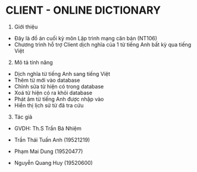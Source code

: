 # CLIENT - ONLINE DICTIONARY

1. Giới thiệu   
- Đây là đồ án cuối kỳ môn Lập trình mạng căn bản (NT106)
- Chương trình hỗ trợ Client dịch nghĩa của 1 từ tiếng Anh bất kỳ qua tiếng Việt

2. Mô tả tính năng  
- Dịch nghĩa từ tiếng Anh sang tiếng Việt  
- Thêm từ mới vào database  
- Chỉnh sửa từ hiện có trong database  
- Xoá từ hiện có ra khỏi database  
- Phát âm từ tiếng Anh được nhập vào  
- Hiển thị lịch sử từ đã tra cứu  

3. Tác giả   
- GVDH: Th.S Trần Bá Nhiệm
  
- Trần Thái Tuấn Anh (19521219)  
  
- Phạm Mai Dung (19520477)  
  
- Nguyễn Quang Huy (19520600)  
